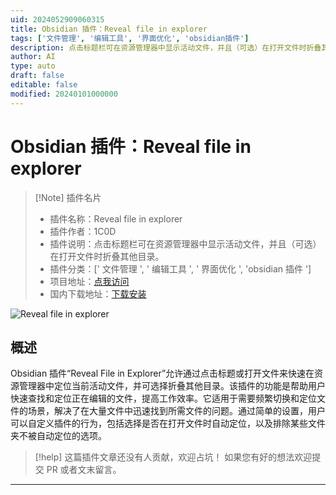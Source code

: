 ```yaml
---
uid: 2024052909060315
title: Obsidian 插件：Reveal file in explorer
tags: ['文件管理', '编辑工具', '界面优化', 'obsidian插件']
description: 点击标题栏可在资源管理器中显示活动文件，并且（可选）在打开文件时折叠其他目录。
author: AI
type: auto
draft: false
editable: false
modified: 20240101000000
---
```


# Obsidian 插件：Reveal file in explorer

> [!Note] 插件名片
> - 插件名称：Reveal file in explorer
> - 插件作者：1C0D
> - 插件说明：点击标题栏可在资源管理器中显示活动文件，并且（可选）在打开文件时折叠其他目录。
> - 插件分类：[' 文件管理 ', ' 编辑工具 ', ' 界面优化 ', 'obsidian 插件 ']
> - 项目地址：[点我访问](https://github.com/1C0D/Obsidian-Reveal-File-in-explorer)
> - 国内下载地址：[下载安装](https://pkmer.cn/products/plugin/pluginMarket/?reveal-file-in-explorer)

![Reveal file in explorer](https://cdn.pkmer.cn/covers/reveal-file-in-explorer.jpeg!pkmer)

## 概述

Obsidian 插件“Reveal File in Explorer”允许通过点击标题或打开文件来快速在资源管理器中定位当前活动文件，并可选择折叠其他目录。该插件的功能是帮助用户快速查找和定位正在编辑的文件，提高工作效率。它适用于需要频繁切换和定位文件的场景，解决了在大量文件中迅速找到所需文件的问题。通过简单的设置，用户可以自定义插件的行为，包括选择是否在打开文件时自动定位，以及排除某些文件夹不被自动定位的选项。

> [!help]
> 这篇插件文章还没有人贡献，欢迎占坑！
> 如果您有好的想法欢迎提交 PR 或者文末留言。

---



